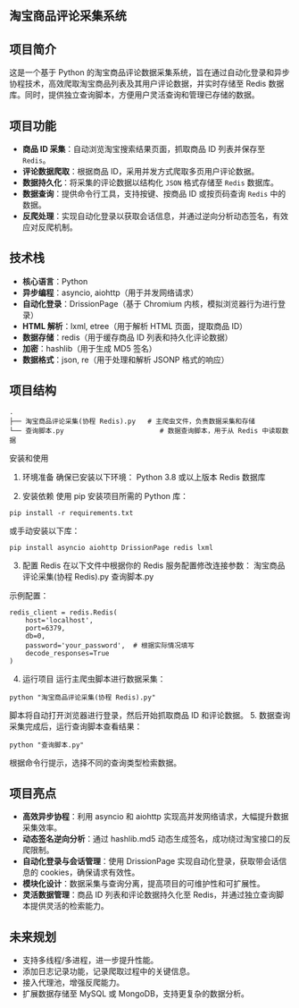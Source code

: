 ## 淘宝商品评论采集系统

## 项目简介
这是一个基于 Python 的淘宝商品评论数据采集系统，旨在通过自动化登录和异步协程技术，高效爬取淘宝商品列表及其用户评论数据，并实时存储至 Redis 数据库。同时，提供独立查询脚本，方便用户灵活查询和管理已存储的数据。

## 项目功能

- **商品 ID 采集**：自动浏览淘宝搜索结果页面，抓取商品 ID 列表并保存至 `Redis`。
- **评论数据爬取**：根据商品 ID，采用并发方式爬取多页用户评论数据。
- **数据持久化**：将采集的评论数据以结构化 `JSON` 格式存储至 `Redis` 数据库。
- **数据查询**：提供命令行工具，支持按键、按商品 ID 或按页码查询 `Redis` 中的数据。
- **反爬处理**：实现自动化登录以获取会话信息，并通过逆向分析动态签名，有效应对反爬机制。

## 技术栈

- **核心语言**：Python
- **异步编程**：asyncio, aiohttp（用于并发网络请求）
- **自动化登录**：DrissionPage（基于 Chromium 内核，模拟浏览器行为进行登录）
- **HTML 解析**：lxml, etree（用于解析 HTML 页面，提取商品 ID）
- **数据存储**：redis（用于缓存商品 ID 列表和持久化评论数据）
- **加密**：hashlib（用于生成 MD5 签名）
- **数据格式**：json, re（用于处理和解析 JSONP 格式的响应）

## 项目结构
```
.
├── 淘宝商品评论采集(协程 Redis).py   # 主爬虫文件，负责数据采集和存储
└── 查询脚本.py                        # 数据查询脚本，用于从 Redis 中读取数据
```
安装和使用
1. 环境准备
确保已安装以下环境：
Python 3.8 或以上版本
Redis 数据库

2. 安装依赖
使用 pip 安装项目所需的 Python 库：
```
pip install -r requirements.txt
```
或手动安装以下库：
```
pip install asyncio aiohttp DrissionPage redis lxml
```
3. 配置 Redis
在以下文件中根据你的 Redis 服务配置修改连接参数：
淘宝商品评论采集(协程 Redis).py
查询脚本.py

示例配置：
```
redis_client = redis.Redis(
    host='localhost',
    port=6379,
    db=0,
    password='your_password',  # 根据实际情况填写
    decode_responses=True
)
```
4. 运行项目
运行主爬虫脚本进行数据采集：
```
python "淘宝商品评论采集(协程 Redis).py"
```
脚本将自动打开浏览器进行登录，然后开始抓取商品 ID 和评论数据。
5. 数据查询
采集完成后，运行查询脚本查看结果：
```
python "查询脚本.py"
```
根据命令行提示，选择不同的查询类型检索数据。

## 项目亮点
- **高效异步协程**：利用 asyncio 和 aiohttp 实现高并发网络请求，大幅提升数据采集效率。
- **动态签名逆向分析**：通过 hashlib.md5 动态生成签名，成功绕过淘宝接口的反爬限制。
- **自动化登录与会话管理**：使用 DrissionPage 实现自动化登录，获取带会话信息的 cookies，确保请求有效性。
- **模块化设计**：数据采集与查询分离，提高项目的可维护性和可扩展性。
- **灵活数据管理**：商品 ID 列表和评论数据持久化至 Redis，并通过独立查询脚本提供灵活的检索能力。

## 未来规划
 - 支持多线程/多进程，进一步提升性能。
 - 添加日志记录功能，记录爬取过程中的关键信息。
 - 接入代理池，增强反爬能力。
 - 扩展数据存储至 MySQL 或 MongoDB，支持更复杂的数据分析。
